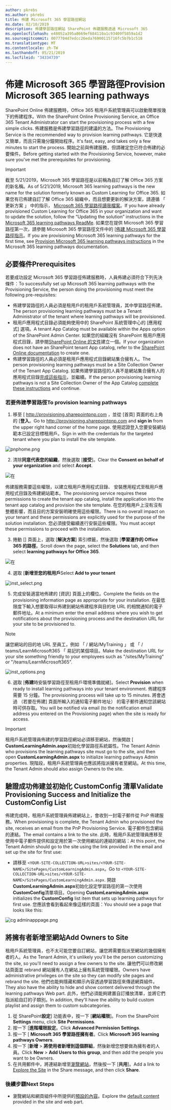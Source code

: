```yaml
---
author: pkrebs
ms.author: pkrebs
title: 佈建 Microsoft 365 學習路徑網站
ms.date: 02/10/2019
description: 佈建學習路徑網站 SharePoint 佈建服務透過 Microsoft 365
ms.openlocfilehash: e48052a395a8669ef684110a1c93409f5859a1d2
ms.sourcegitcommit: 0077704d7edcc26eda76900115716fc5b7b1c518
ms.translationtype: MT
ms.contentlocale: zh-TW
ms.lasthandoff: 05/21/2019
ms.locfileid: "34334739"
---
```

# <a name="provision-microsoft-365-learning-pathways"></a><span data-ttu-id="1e52e-103">佈建 Microsoft 365 學習路徑</span><span class="sxs-lookup"><span data-stu-id="1e52e-103">Provision Microsoft 365 learning pathways</span></span>

<span data-ttu-id="1e52e-104">SharePoint Online 佈建服務時，Office 365 租用戶系統管理員可以啟動簡單按幾下的佈建程序。</span><span class="sxs-lookup"><span data-stu-id="1e52e-104">With the SharePoint Online Provisioning Service, an Office 365 Tenant Administrator can start the provisioning process with a few simple clicks.</span></span> <span data-ttu-id="1e52e-105">佈建服務是佈建學習路徑的建議的方法。</span><span class="sxs-lookup"><span data-stu-id="1e52e-105">The Provisioning Service is the recommended way to provision learning pathways.</span></span> <span data-ttu-id="1e52e-106">它是快速又簡單，而且只需幾分鐘開始程序。</span><span class="sxs-lookup"><span data-stu-id="1e52e-106">It's fast, easy, and takes only a few minutes to start the process.</span></span> <span data-ttu-id="1e52e-107">開始之前與佈建服務，但請確定您已符合佈建的必要條件。</span><span class="sxs-lookup"><span data-stu-id="1e52e-107">Before getting started with the Provisioning Service, however, make sure you've met the prerequisites for provisioning.</span></span>

> [!IMPORTANT]
> <span data-ttu-id="1e52e-108">截至 5/21/2019，Microsoft 365 學習路徑是以前稱為自訂了解 Office 365 方案的新名稱。</span><span class="sxs-lookup"><span data-stu-id="1e52e-108">As of 5/21/2019, Microsoft 365 learning pathways is the new name for the solution formerly known as Custom Learning for Office 365.</span></span> <span data-ttu-id="1e52e-109">如果您有已佈建自訂了解 Office 365 組織中，而且想要更新的解決方案，請遵循 「 更新方案 」 中的指示， [Microsoft 365 學習路徑讀我檔案](https://github.com/pnp/custom-learning-office-365)。</span><span class="sxs-lookup"><span data-stu-id="1e52e-109">If you have already provisioned Custom Learning for Office 365 in your organization and want to update the solution, follow the “Updating the solution” instructions in the [Microsoft 365 learning pathways ReadMe](https://github.com/pnp/custom-learning-office-365).</span></span> <span data-ttu-id="1e52e-110">如果您在提供 Microsoft 365 學習路徑第一次，請參閱 Microsoft 365 學習路徑文件中的 [[佈建 Microsoft 365 學習路徑指示]( https://docs.microsoft.com/en-us/office365/customlearning/custom_provision)。</span><span class="sxs-lookup"><span data-stu-id="1e52e-110">If you are provisioning Microsoft 365 learning pathways for the first time, see [Provision Microsoft 365 learning pathways instructions]( https://docs.microsoft.com/en-us/office365/customlearning/custom_provision) in the Microsoft 365 learning pathways documentation.</span></span>  

## <a name="prerequisites"></a><span data-ttu-id="1e52e-111">必要條件</span><span class="sxs-lookup"><span data-stu-id="1e52e-111">Prerequisites</span></span>
 
<span data-ttu-id="1e52e-112">若要成功設定 Microsoft 365 學習路徑佈建服務時，人員佈建必須符合下列先決條件：</span><span class="sxs-lookup"><span data-stu-id="1e52e-112">To successfully set up Microsoft 365 learning pathways with the Provisioning Service, the person doing the provisioning must meet the following pre-requisites:</span></span> 
 
- <span data-ttu-id="1e52e-113">佈建學習路徑的人員必須是租用戶的租用戶系統管理員，其中學習路徑佈建。</span><span class="sxs-lookup"><span data-stu-id="1e52e-113">The person provisioning learning pathways must be a Tenant Administrator of the tenant where learning pathways will be provisioned.</span></span>  
- <span data-ttu-id="1e52e-114">租用戶應用程式目錄必須能夠使用中的 SharePoint 系統管理中心的 [應用程式] 選項。</span><span class="sxs-lookup"><span data-stu-id="1e52e-114">A tenant App Catalog must be available within the Apps option of the SharePoint Admin Center.</span></span> <span data-ttu-id="1e52e-115">如果您的組織沒有 SharePoint 租用戶應用程式目錄，請參閱[SharePoint Online 的文件](https://docs.microsoft.com/en-us/sharepoint/use-app-catalog)建立一個。</span><span class="sxs-lookup"><span data-stu-id="1e52e-115">If your organization does not have an SharePoint tenant App catalog, refer to the [SharePoint Online documentation](https://docs.microsoft.com/en-us/sharepoint/use-app-catalog) to create one.</span></span>  
- <span data-ttu-id="1e52e-116">佈建學習路徑的人員必須是租用戶應用程式目錄網站集合擁有人。</span><span class="sxs-lookup"><span data-stu-id="1e52e-116">The person provisioning learning pathways must be a Site Collection Owner of the Tenant App Catalog.</span></span> <span data-ttu-id="1e52e-117">如果佈建學習路徑的人員不是網站集合擁有人的應用程式目錄[完成這些指示](addappadmin.md)，並繼續。</span><span class="sxs-lookup"><span data-stu-id="1e52e-117">If the person provisioning learning pathways is not a Site Collection Owner of the App Catalog [complete these instructions](addappadmin.md) and continue.</span></span> 

### <a name="to-provision-learning-pathways"></a><span data-ttu-id="1e52e-118">若要佈建學習路徑</span><span class="sxs-lookup"><span data-stu-id="1e52e-118">To provision learning pathways</span></span>

1. <span data-ttu-id="1e52e-119">移至 [ http://provisioning.sharepointpnp.com ，並從 [首頁] 頁面的右上角的 [**登入**。</span><span class="sxs-lookup"><span data-stu-id="1e52e-119">Go to http://provisioning.sharepointpnp.com and **sign in** from the upper right hand corner of the home page.</span></span>  <span data-ttu-id="1e52e-120">使用認證登入您要安裝網站範本已設定目標租用戶。</span><span class="sxs-lookup"><span data-stu-id="1e52e-120">Sign in with the  credentials for the targeted tenant where you plan to install the site template.</span></span>

![pnphome.png](media/inst_signin.png)

2. <span data-ttu-id="1e52e-122">清除**同意代表您的組織**，然後選取 [**接受**]。</span><span class="sxs-lookup"><span data-stu-id="1e52e-122">Clear the **Consent on behalf of your organization** and select **Accept**.</span></span>

![在](media/inst_perms.png)

<span data-ttu-id="1e52e-124">佈建服務需要這些權限，以建立租用戶應用程式目錄、 安裝應用程式至租用戶應用程式目錄及佈建網站範本。</span><span class="sxs-lookup"><span data-stu-id="1e52e-124">The provisioning service requires these permissions to create the tenant app catalog, install the application into the tenant app catalog and provision the site template.</span></span> <span data-ttu-id="1e52e-125">在您的租用戶上沒有沒有整體影響，而且目的方案安裝明確使用這些權限。</span><span class="sxs-lookup"><span data-stu-id="1e52e-125">There is no overall impact on your tenant and these permissions are explicitly used for the purpose of the solution installation.</span></span> <span data-ttu-id="1e52e-126">您必須接受繼續進行安裝這些權限。</span><span class="sxs-lookup"><span data-stu-id="1e52e-126">You must accept these permissions to proceed with the installation.</span></span>

3. <span data-ttu-id="1e52e-127">捲動 [] 頁面上，選取 [**解決方案**] 索引標籤，然後選取 [**學習運作的 Office 365 的路徑**。</span><span class="sxs-lookup"><span data-stu-id="1e52e-127">Scroll down the page, select the **Solutions** tab, and then select **learning pathways for Office 365**.</span></span> 

![在](media/inst_select.png)

4. <span data-ttu-id="1e52e-129">選取 [**新增至您的租用戶**</span><span class="sxs-lookup"><span data-stu-id="1e52e-129">Select **Add to your tenant**</span></span>

![inst_select.png](media/inst_add.png)

5. <span data-ttu-id="1e52e-131">完成安裝適當地佈建的 [資訊] 頁面上的欄位。</span><span class="sxs-lookup"><span data-stu-id="1e52e-131">Complete the fields on the provisioning information page as appropriate for your installation.</span></span> <span data-ttu-id="1e52e-132">在最低限度下輸入想要取得以佈建到網站佈建程序與目的地 URL 的相關通知的電子郵件地址。</span><span class="sxs-lookup"><span data-stu-id="1e52e-132">At a minimum enter the email address where you wish to get notifications about the provisioning process and the destination URL for your site to be provisioned to.</span></span>  
> [!NOTE]
> <span data-ttu-id="1e52e-133">讓您網站的目的地 URL 至員工，例如 「 / 網站/MyTraining 」 或 「 / teams/LearnMicrosoft365 「 易記的某個項目。</span><span class="sxs-lookup"><span data-stu-id="1e52e-133">Make the destination URL for your site something friendly to your employees such as "/sites/MyTraining" or "/teams/LearnMicrosoft365".</span></span>

![inst_options.png](media/inst_options.png)

6. <span data-ttu-id="1e52e-135">選取 [**佈建**時安裝學習路徑至租用戶環境準備就緒]。</span><span class="sxs-lookup"><span data-stu-id="1e52e-135">Select **Provision** when ready to install learning pathways into your tenant environment.</span></span>  <span data-ttu-id="1e52e-136">佈建程序需要 15 分鐘。</span><span class="sxs-lookup"><span data-stu-id="1e52e-136">The provisioning process will take up to 15 minutes.</span></span> <span data-ttu-id="1e52e-137">將會透過 （若要在佈建] 頁面所輸入的通知電子郵件地址） 的電子郵件通知您該網站時可供存取。</span><span class="sxs-lookup"><span data-stu-id="1e52e-137">You will be notified via email (to the notification email address you entered on the Provisioning page) when the site is ready for access.</span></span> 

> [!IMPORTANT]
> <span data-ttu-id="1e52e-138">租用戶系統管理員佈建的學習路徑網站必須移至網站，然後開啟 [ **CustomLearningAdmin.aspx**初始化學習路徑系統屬性。</span><span class="sxs-lookup"><span data-stu-id="1e52e-138">The Tenant Admin who provisions the learning pathways site must go to the site, and then open **CustomLearningAdmin.aspx** to initialize learning pathways Admin properties.</span></span> <span data-ttu-id="1e52e-139">現階段，租用戶系統管理員也應該將指派擁有者至網站。</span><span class="sxs-lookup"><span data-stu-id="1e52e-139">At this time, the Tenant Admin should also assign Owners to the site.</span></span> 

## <a name="validate-provisioning-success-and-initialize-the-customconfig-list"></a><span data-ttu-id="1e52e-140">驗證成功佈建並初始化 CustomConfig 清單</span><span class="sxs-lookup"><span data-stu-id="1e52e-140">Validate Provisioning Success and Initialize the CustomConfig List</span></span>

<span data-ttu-id="1e52e-141">佈建完成時，租用戶系統管理員佈建網站上，會收到一封電子郵件從 PnP 佈建服務。</span><span class="sxs-lookup"><span data-stu-id="1e52e-141">When provisioning is complete, the Tenant Admin who provisioned the site, receives an email from the PnP Provisioning Service.</span></span> <span data-ttu-id="1e52e-142">電子郵件包含網站的連結。</span><span class="sxs-lookup"><span data-stu-id="1e52e-142">The email contains a link to the site.</span></span> <span data-ttu-id="1e52e-143">此時，租用戶系統管理員應移至使用中電子郵件提供和設定用於第一次使用網站的連結的網站：</span><span class="sxs-lookup"><span data-stu-id="1e52e-143">At this point, the Tenant Admin should go to the site using the link provided in the email and set up the site for first use:</span></span>

- <span data-ttu-id="1e52e-144">請移至 `<YOUR-SITE-COLLECTION-URL>sites/<YOUR-SITE-NAME>/SitePages/CustomLearningAdmin.aspx`。</span><span class="sxs-lookup"><span data-stu-id="1e52e-144">Go to `<YOUR-SITE-COLLECTION-URL>sites/<YOUR-SITE-NAME>/SitePages/CustomLearningAdmin.aspx`.</span></span> <span data-ttu-id="1e52e-145">開啟**CustomLearningAdmin.aspx**初始化設定學習路徑的第一次使用**CustomConfig**清單項目。</span><span class="sxs-lookup"><span data-stu-id="1e52e-145">Opening **CustomLearningAdmin.aspx** initializes the **CustomConfig** list item that sets up learning pathways for first use.</span></span> <span data-ttu-id="1e52e-146">您應該會看到看起來像這樣的頁面：</span><span class="sxs-lookup"><span data-stu-id="1e52e-146">You should see a page that looks like this:</span></span>

![cg adminapppage.png](media/cg-adminapppage.png)

## <a name="add-owners-to-site"></a><span data-ttu-id="1e52e-148">將擁有者新增至網站</span><span class="sxs-lookup"><span data-stu-id="1e52e-148">Add Owners to Site</span></span>
<span data-ttu-id="1e52e-149">租用戶系統管理員，也不太可能您要自訂網站，讓您將需要指派至網站的幾個擁有者的人。</span><span class="sxs-lookup"><span data-stu-id="1e52e-149">As the Tenant Admin, it's unlikely you'll be the person customizing the site, so you'll need to assign a few owners to the site.</span></span> <span data-ttu-id="1e52e-150">讓他們可以修改網站頁面並 rebrand 網站擁有人在網站上擁有系統管理權限。</span><span class="sxs-lookup"><span data-stu-id="1e52e-150">Owners have administrative privileges on the site so they can modify site pages and rebrand the site.</span></span> <span data-ttu-id="1e52e-151">他們也能夠隱藏和顯示內容透過學習路徑來傳遞網頁組件。</span><span class="sxs-lookup"><span data-stu-id="1e52e-151">They also have the ability to hide and show content delivered through the learning pathways Web part.</span></span> <span data-ttu-id="1e52e-152">此外，他們必須能夠建置自訂播放清單，並將它們指派給自訂的子類別。</span><span class="sxs-lookup"><span data-stu-id="1e52e-152">In addition, they'll have the ability to build custom playlist and assign them to custom subcategories.</span></span>  

1. <span data-ttu-id="1e52e-153">從 SharePoint**設定**] 功能表中，按一下 [**網站權限**]。</span><span class="sxs-lookup"><span data-stu-id="1e52e-153">From the SharePoint **Settings** menu, click **Site Permissions**.</span></span>
2. <span data-ttu-id="1e52e-154">按一下 [**進階權限設定**。</span><span class="sxs-lookup"><span data-stu-id="1e52e-154">Click **Advanced Permission Settings**.</span></span>
3. <span data-ttu-id="1e52e-155">按一下 [ **Microsoft 365 學習路徑擁有者**。</span><span class="sxs-lookup"><span data-stu-id="1e52e-155">Click **Microsoft 365 learning pathways Owners**.</span></span>
4. <span data-ttu-id="1e52e-156">按一下 [**新增** > **將使用者新增到這個群組**，然後新增您想要做為擁有者的人員。</span><span class="sxs-lookup"><span data-stu-id="1e52e-156">Click **New** > **Add Users to this group**, and then add the people you want to be Owners.</span></span> 
5. <span data-ttu-id="1e52e-157">在共用郵件中，將連結新增至[瀏覽網站](custom_exploresite.md)，然後按一下 [**共用**]。</span><span class="sxs-lookup"><span data-stu-id="1e52e-157">Add a link to [Explore the Site](custom_exploresite.md) in the Share message, and then click **Share**.</span></span>

### <a name="next-steps"></a><span data-ttu-id="1e52e-158">後續步驟</span><span class="sxs-lookup"><span data-stu-id="1e52e-158">Next Steps</span></span>
- <span data-ttu-id="1e52e-159">瀏覽網站和網頁組件中所提供的[預設的內容](custom_exploresite.md)。</span><span class="sxs-lookup"><span data-stu-id="1e52e-159">Explore the [default content](custom_exploresite.md) provided in the site and web part.</span></span>
